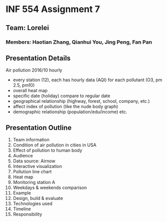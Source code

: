 # INF 554 Assignment 7

## Team: Lorelei ##
### Members: Haotian Zhang, Qianhui You, Jing Peng, Fan Pan ###

## Presentation Details ##

Air pollution 2016/10 hourly  
- every station (12), each has hourly data (AQI) for each pollutant (O3, pm 2.5, pm10)  
- overall heat map  
- specific date (holiday) compare to regular date  
- geographical relationship (highway, forest, school, company, etc.)  
- affect index of pollution (like the nude body graph)  
- demographic relationship (population/edu/income) etc.  

## Presentation Outline ##

1. Team information
2. Condition of air pollution in cities in USA
3. Effect of pollution to human body
4. Audience
5. Data source: Airnow
6. Interactive visualization
7. Pollution line chart
8. Heat map
9. Monitoring station A
10. Weekdays & weekends comparison
11. Example
12. Design, build & evaluate
13. Technologies used
14. Timeline
15. Responsibility
